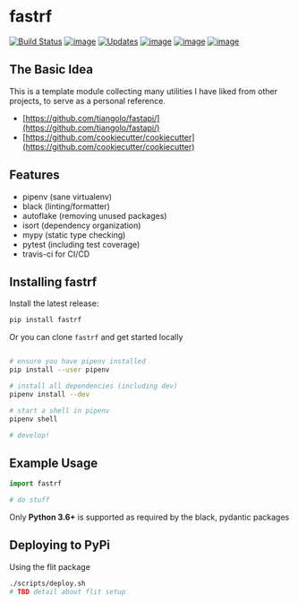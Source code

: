 # fastrf

[![Build Status](https://img.shields.io/travis/com/iancleary/fastrf/master.svg)](https://img.shields.io/travis/com/iancleary/fastrf)
[![image](https://img.shields.io/pypi/v/fastrf.svg)](https://pypi.org/project/fastrf/)
[![Updates](https://pyup.io/repos/github/iancleary/fastrf/shield.svg)](https://pyup.io/repos/github/iancleary/fastrf/)
[![image](https://img.shields.io/pypi/l/fastrf.svg)](https://pypi.org/project/fastrf/)
[![image](https://img.shields.io/pypi/pyversions/fastrf.svg)](https://pypi.org/project/fastrf/)
[![image](https://img.shields.io/github/contributors/iancleary/fastrf.svg)](https://github.com/iancleary/fastrf/graphs/contributors)

## The Basic Idea

This is a template module collecting many utilities I have liked from other projects, to serve as a personal reference.
- [https://github.com/tiangolo/fastapi/](https://github.com/tiangolo/fastapi/)
- [https://github.com/cookiecutter/cookiecutter](https://github.com/cookiecutter/cookiecutter)

## Features

- pipenv (sane virtualenv)
- black (linting/formatter)
- autoflake (removing unused packages)
- isort (dependency organization)
- mypy (static type checking)
- pytest (including test coverage)
- travis-ci for CI/CD

## Installing fastrf

Install the latest release:

```bash
pip install fastrf
```

Or you can clone `fastrf` and get started locally

```bash

# ensure you have pipenv installed
pip install --user pipenv

# install all dependencies (including dev)
pipenv install --dev

# start a shell in pipenv
pipenv shell

# develop!

```

## Example Usage

```python
import fastrf

# do stuff
```

Only **Python 3.6+** is supported as required by the black, pydantic packages

## Deploying to PyPi

Using the flit package

```bash
./scripts/deploy.sh
# TBD detail about flit setup
```
